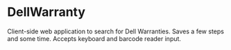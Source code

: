 # DellWarranty
Client-side web application to search for Dell Warranties. Saves a few steps and some time. Accepts keyboard and barcode reader input.
